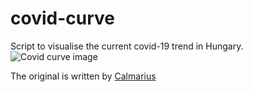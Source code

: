 # covid-curve
Script to visualise the current covid-19 trend in Hungary.
![Covid curve image](https://i.imgur.com/jfbrUdd.png)

The original is written by [Calmarius](https://github.com/Calmarius)

